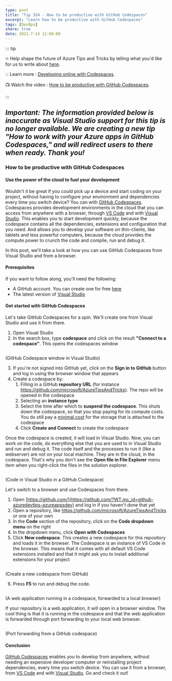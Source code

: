 ```yaml
---
type: post
title: "Tip 324 - How to be productive with GitHub Codespaces"
excerpt: "Learn how to be productive with GitHub Codespaces"
tags: [DevOps]
share: true
date: 2021-7-14 12:00:00
---
```


::: tip 

:fire:  Help shape the future of Azure Tips and Tricks by telling what you'd like for us to write about [here](https://github.com/microsoft/AzureTipsAndTricks/issues/new?assignees=&labels=&template=survey.md&title=).

:bulb: Learn more : [Developing online with Codespaces](https://docs.github.com/free-pro-team@latest/github/developing-online-with-codespaces?WT.mc_id=github-azuredevtips-azureappsdev). 

:tv: Watch the video : [How to be productive with GitHub Codespaces](https://youtu.be/4UE71a64Y4U?WT.mc_id=youtube-azuredevtips-azureappsdev).

:::

## ***Important: The information provided below is inaccurate as Visual Studio support for this tip is no longer available. We are creating a new tip "How to work with your Azure apps in GitHub Codespaces," and will redirect users to there when ready. Thank you!***

### How to be productive with GitHub Codespaces 

#### Use the power of the cloud to fuel your development
Wouldn't it be great if you could pick up a device and start coding on your project, without having to configure your environment and dependencies every time you switch device? You can with [GitHub Codespaces](https://github.com/features/codespaces?WT.mc_id=github-azuredevtips-azureappsdev). Codespaces provides development environments in the cloud that you can access from anywhere with a browser, through [VS Code](https://docs.github.com/free-pro-team@latest/github/developing-online-with-codespaces/using-codespaces-in-visual-studio-code?WT.mc_id=github-azuredevtips-azureappsdev) and with [Visual Studio](https://docs.github.com/free-pro-team@latest/github/developing-online-with-codespaces/using-codespaces-in-visual-studio?WT.mc_id=github-azuredevtips-azureappsdev). This enables you to start development quickly, because the codespace contains all the dependencies, extensions and configuration that you need. And allows you to develop your software on thin-clients, like tablets and less powerful computers, because the cloud provides the compute power to crunch the code and compile, run and debug it.

In this post, we'll take a look at how you can use GitHub Codespaces from Visual Studio and from a browser.

#### Prerequisites
If you want to follow along, you'll need the following:
* A GitHub account. You can create one for free [here](https://github.com/join?WT.mc_id=github-azuredevtips-azureappsdev) 
* The latest version of [Visual Studio](https://visualstudio.microsoft.com/downloads/?WT.mc_id=microsoft-azuredevtips-azureappsdev)

#### Get started with GitHub Codespaces
Let's take GitHub Codespaces for a spin. We'll create one from Visual Studio and use it from there.

1. Open Visual Studio
2. In the search box, type **codespace** and click on the result **"Connect to a codespace"**. This opens the codespaces window

<img :src="$withBase('/files/97vscodespace.png')">

(GitHub Codespace window in Visual Studio)

3. If you're not signed into GitHub yet, click on the **Sign in to GitHub** button and log in using the browser window that appears
4. Create a codespace by:
    1. Filling in a GitHub **repository URL** (for instance https://github.com/microsoft/AzureTipsAndTricks). The repo will be opened in the codespace
    2. Selecting an **instance type**
    3. Select the time after which to **suspend the codespace**. This shuts down the codespace, so that you stop paying for its compute costs. You do still pay a [minimal cost](https://docs.github.com/free-pro-team@latest/github/developing-online-with-codespaces/about-billing-for-codespaces?WT.mc_id=github-azuredevtips-azureappsdev) for the storage that is attached to the codespace 
    4. Click **Create and Connect** to create the codespace

Once the codespace is created, it will load in Visual Studio. Now, you can work on the code, do everything else that you are used to in Visual Studio and run and debug it. The code itself and the processes to run it (like a webserver) are not on your local machine. They are in the cloud, in the codespace. That's why you don't see the **Open file in File Explorer** menu item when you right-click the files in the solution explorer. 

<img :src="$withBase('/files/97vscodespaceopen.png')">

(Code in Visual Studio in a GitHub Codespace)

Let's switch to a browser and use Codespaces from there. 

1. Open [https://github.com/](https://github.com/?WT.mc_id=github-azuredevtips-azureappsdev) and log in if you haven't done that yet
2. Open a repository, like https://github.com/microsoft/AzureTipsAndTricks or one of your own
3. In the **Code** section of the repository, click on the **Code dropdown menu** on the right
4. In the dropdown menu, click **Open with Codespaces**
5. Click **New codespace**. This creates a new codespace for this repository and loads it in the browser. The Codespace is an instance of VS Code in the browser. This means that it comes with all default VS Code extensions installed and that it might ask you to install additional extensions for your project

<img :src="$withBase('/files/97createcodespace.png')">

(Create a new codespace from GitHub)

6. Press **F5** to run and debug the code. 

<img :src="$withBase('/files/97result.png')">

(A web application running in a codespace, forwarded to a local browser)

If your repository is a web application, it will open in a browser window. The cool thing is that it is running in the codespace and that the web application is forwarded through port forwarding to your local web browser.

<img :src="$withBase('/files/97codespace.png')">

(Port forwarding from a GitHub codespace)

#### Conclusion
[GitHub Codespaces](https://github.com/features/codespaces?WT.mc_id=github-azuredevtips-azureappsdev) enables you to develop from anywhere, without needing an expensive developer computer or reinstalling project dependencies, every time you switch device. You can use it from a browser, from [VS Code](https://docs.github.com/free-pro-team@latest/github/developing-online-with-codespaces/using-codespaces-in-visual-studio-code?WT.mc_id=github-azuredevtips-azureappsdev) and with [Visual Studio](https://docs.github.com/free-pro-team@latest/github/developing-online-with-codespaces/using-codespaces-in-visual-studio?WT.mc_id=github-azuredevtips-azureappsdev). Go and check it out!